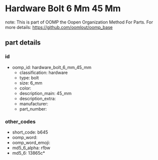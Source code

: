 # Hardware Bolt 6 Mm 45 Mm  

note: This is part of OOMP the Oopen Organization Method For Parts. For more details: https://github.com/oomlout/oomp_base

##  part details





### id
* oomp_id: hardware_bolt_6_mm_45_mm
  * classification: hardware
  * type: bolt
  * size: 6_mm
  * color: 
  * description_main: 45_mm
  * description_extra: 
  * manufacturer: 
  * part_number: 

### other_codes
* short_code: b645
* oomp_word: 
* oomp_word_emoji: 
* md5_6_alpha: rfbw
* md5_6: 13865c* 